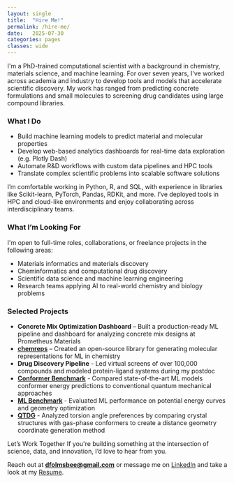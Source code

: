 ```yaml
---
layout: single
title:  "Hire Me!"
permalink: /hire-me/
date:   2025-07-30
categories: pages
classes: wide
---
```


I'm a PhD-trained computational scientist with a background in chemistry, materials science, and machine learning. For over seven years, I've worked across academia and industry to develop tools and models that accelerate scientific discovery. My work has ranged from predicting concrete formulations and small molecules to screening drug candidates using large compound libraries.

### What I Do
- Build machine learning models to predict material and molecular properties
- Develop web-based analytics dashboards for real-time data exploration (e.g. Plotly Dash)
- Automate R&D workflows with custom data pipelines and HPC tools
- Translate complex scientific problems into scalable software solutions

I’m comfortable working in Python, R, and SQL, with experience in libraries like Scikit-learn, PyTorch, Pandas, RDKit, and more. I’ve deployed tools in HPC and cloud-like environments and enjoy collaborating across interdisciplinary teams.

### What I’m Looking For
I'm open to full-time roles, collaborations, or freelance projects in the following areas:
- Materials informatics and materials discovery
- Cheminformatics and computational drug discovery
- Scientific data science and machine learning engineering
- Research teams applying AI to real-world chemistry and biology problems

### Selected Projects
- **Concrete Mix Optimization Dashboard** – Built a production-ready ML pipeline and dashboard for analyzing concrete mix designs at Prometheus Materials
- [**chemreps**](https://github.com/chemreps/chemreps) – Created an open-source library for generating molecular representations for ML in chemistry
- **Drug Discovery Pipeline** - Led virtual screens of over 100,000 compounds and modeled protein-ligand systems during my postdoc
- [**Conformer Benchmark**](https://github.com/dlf57/conformer-benchmark) - Compared state-of-the-art ML models conformer energy predictions to conventional quantum mechanical approaches
- [**ML Benchmark**](https://github.com/dlf57/ml-benchmark) - Evaluated ML performance on potential energy curves and geometry optimization 
- [**QTDG**](https://github.com/dlf57/quantum-torsions) - Analyzed torsion angle preferences by comparing crystal structures with gas-phase conformers to create a distance geometry coordinate generation method

Let’s Work Together
If you're building something at the intersection of science, data, and innovation, I’d love to hear from you.

Reach out at **dfolmsbee@gmail.com** or message me on [LinkedIn](https://www.linkedin.com/in/dakota-folmsbee-b610645a/) and take a look at my [Resume](/assets/pdf/dlf57-resume.pdf).